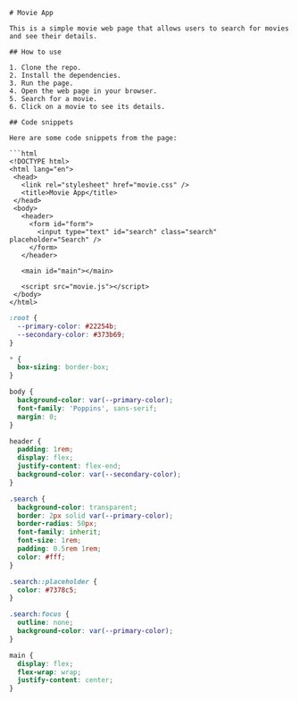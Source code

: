 ```
# Movie App

This is a simple movie web page that allows users to search for movies and see their details.

## How to use

1. Clone the repo.
2. Install the dependencies.
3. Run the page.
4. Open the web page in your browser.
5. Search for a movie.
6. Click on a movie to see its details.

## Code snippets

Here are some code snippets from the page:

```html
<!DOCTYPE html>
<html lang="en">
  <head>
    <link rel="stylesheet" href="movie.css" />
    <title>Movie App</title>
  </head>
  <body>
    <header>
      <form id="form">
        <input type="text" id="search" class="search" placeholder="Search" />
      </form>
    </header>

    <main id="main"></main>

    <script src="movie.js"></script>
  </body>
</html>
```

```css
:root {
  --primary-color: #22254b;
  --secondary-color: #373b69;
}

* {
  box-sizing: border-box;
}

body {
  background-color: var(--primary-color);
  font-family: 'Poppins', sans-serif;
  margin: 0;
}

header {
  padding: 1rem;
  display: flex;
  justify-content: flex-end;
  background-color: var(--secondary-color);
}

.search {
  background-color: transparent;
  border: 2px solid var(--primary-color);
  border-radius: 50px;
  font-family: inherit;
  font-size: 1rem;
  padding: 0.5rem 1rem;
  color: #fff;
}

.search::placeholder {
  color: #7378c5;
}

.search:focus {
  outline: none;
  background-color: var(--primary-color);
}

main {
  display: flex;
  flex-wrap: wrap;
  justify-content: center;
}



